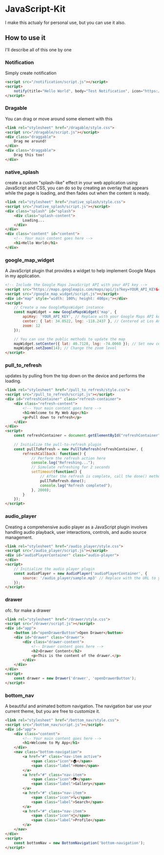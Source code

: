 # JavaScript-Kit
I make this actualy for personal use, but you can use it also.

## How to use it
I'll describe all of this one by one

### Notification
Simply create notification
```html
<script src="/notification/script.js"></script>
<script>
    notify(title="Hello World", body="Test Notification", icon="https://avatars.githubusercontent.com/u/33319709?v=4");
</script>
```

### Dragable
You can drag or move around some element with this
```html
<link rel="stylesheet" href="/dragable/style.css">
<script src="/dragable/script.js"></script>
<div class="draggable">
    Drag me around!
</div>
<div class="draggable">
    Drag this too!
</div>
```

### native_splash
create a custom "splash-like" effect in your web application using JavaScript and CSS, you can do so by creating an overlay that appears while the page is loading, and then fades out when the content is ready.
```html
<link rel="stylesheet" href="/native_splash/style.css">
<script src="/native_splash/script.js"></script>
<div class="splash" id="splash">
    <div class="splash-content">
        Loading...
    </div>
</div>
<div class="content" id="content">
    <!-- Your main content goes here -->
    <h1>Hello World</h1>
</div>
```

### google_map_widget
A JavaScript plugin that provides a widget to help implement Google Maps in my application.
```html
<!-- Include the Google Maps JavaScript API with your API key -->
<script src="https://maps.googleapis.com/maps/api/js?key=YOUR_API_KEY&callback=initMap" async defer></script>
<script src="/google_map_widget/script.js"></script>
<div id="map" style="width: 100%; height: 400px;"></div>
<script>
    // Create a new GoogleMapsWidget instance
    const mapWidget = new GoogleMapsWidget('map', {
        apiKey: 'YOUR_API_KEY', // Replace with your Google Maps API key
        center: { lat: 34.0522, lng: -118.2437 }, // Centered at Los Angeles
        zoom: 12
    });

    // You can use the public methods to update the map
    mapWidget.setCenter({ lat: 40.7128, lng: -74.0060 }); // Set new center
    mapWidget.setZoom(14); // Change the zoom level
</script>
```

### pull_to_refresh
updates by pulling from the top down on the device and performs the loading.
```html
<link rel="stylesheet" href="/pull_to_refresh/style.css">
<script src="/pull_to_refresh/script.js"></script>
<div id="refreshContainer" class="refresh-container">
    <div class="refresh-content">
        <!-- Your main content goes here -->
        <h1>Welcome to My Web App</h1>
        <p>Pull down to refresh</p>
    </div>
</div>
<script>
    const refreshContainer = document.getElementById("refreshContainer");
    
    // Initialize the pull-to-refresh plugin
    const pullToRefresh = new PullToRefresh(refreshContainer, {
        refreshCallback: function() {
            // Perform the refresh action here
            console.log("Refreshing...");
            // Simulate refreshing for 2 seconds
            setTimeout(function() {
                // After the refresh is complete, call the done() method
                pullToRefresh.done();
                console.log("Refresh completed");
            }, 2000);
        }
    });
</script>
```

### audio_player
Creating a comprehensive audio player as a JavaScript plugin involves handling audio playback, user interactions, controls, and audio source management.
```html
<link rel="stylesheet" href="/audio_player/style.css">
<script src="/audio_player/script.js"></script>
<div id="audioPlayerContainer" class="audio-player">
</div>
<script>
    // Initialize the audio player plugin
    const audioPlayer = new AudioPlayer('audioPlayerContainer', {
        source: '/audio_player/sample.mp3' // Replace with the URL to your audio file
    });
</script>
```

### drawer
ofc. for make a drawer
```html
<link rel="stylesheet" href="/drawer/style.css">
<script src="/drawer/script.js"></script>
<div id="app">
    <button id="openDrawerButton">Open Drawer</button>
    <div id="drawer" class="drawer">
        <div class="drawer-content">
            <!-- Drawer content goes here -->
            <h2>Drawer Content</h2>
            <p>This is the content of the drawer.</p>
        </div>
    </div>
</div>
<script>
    const drawer = new Drawer('drawer', 'openDrawerButton');
</script>
```

### bottom_nav
A beautiful and animated bottom navigation. The navigation bar use your current theme, but you are free to customize it.
```html
<link rel="stylesheet" href="/bottom_nav/style.css">
<script src="/bottom_nav/script.js"></script>
<div id="app">
    <div class="content">
        <!-- Your main content goes here -->
        <h1>Welcome to My App</h1>
    </div>
    <nav class="bottom-navigation">
        <a href="#" class="nav-item active">
            <span class="icon">🏠</span>
            <span class="label">Home</span>
        </a>
        <a href="#" class="nav-item">
            <span class="icon">📷</span>
            <span class="label">Gallery</span>
        </a>
        <a href="#" class="nav-item">
            <span class="icon">🔍</span>
            <span class="label">Search</span>
        </a>
        <a href="#" class="nav-item">
            <span class="icon">👤</span>
            <span class="label">Profile</span>
        </a>
    </nav>
</div>
<script>
    const bottomNav = new BottomNavigation('bottom-navigation');
</script>
```
